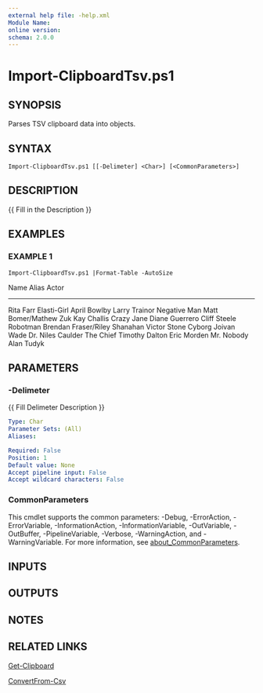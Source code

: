 ```yaml
---
external help file: -help.xml
Module Name:
online version:
schema: 2.0.0
---
```


# Import-ClipboardTsv.ps1

## SYNOPSIS
Parses TSV clipboard data into objects.

## SYNTAX

```
Import-ClipboardTsv.ps1 [[-Delimeter] <Char>] [<CommonParameters>]
```

## DESCRIPTION
{{ Fill in the Description }}

## EXAMPLES

### EXAMPLE 1
```
Import-ClipboardTsv.ps1 |Format-Table -AutoSize
```

Name              Alias        Actor
----              -----        -----
Rita Farr         Elasti-Girl  April Bowlby
Larry Trainor     Negative Man Matt Bomer/Mathew Zuk
Kay Challis       Crazy Jane   Diane Guerrero
Cliff Steele      Robotman     Brendan Fraser/Riley Shanahan
Victor Stone      Cyborg       Joivan Wade
Dr.
Niles Caulder The Chief    Timothy Dalton
Eric Morden       Mr.
Nobody   Alan Tudyk

## PARAMETERS

### -Delimeter
{{ Fill Delimeter Description }}

```yaml
Type: Char
Parameter Sets: (All)
Aliases:

Required: False
Position: 1
Default value: None
Accept pipeline input: False
Accept wildcard characters: False
```

### CommonParameters
This cmdlet supports the common parameters: -Debug, -ErrorAction, -ErrorVariable, -InformationAction, -InformationVariable, -OutVariable, -OutBuffer, -PipelineVariable, -Verbose, -WarningAction, and -WarningVariable. For more information, see [about_CommonParameters](http://go.microsoft.com/fwlink/?LinkID=113216).

## INPUTS

## OUTPUTS

## NOTES

## RELATED LINKS

[Get-Clipboard]()

[ConvertFrom-Csv]()

